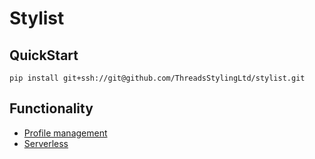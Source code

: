 # Stylist

## QuickStart

```
pip install git+ssh://git@github.com/ThreadsStylingLtd/stylist.git
```


## Functionality

* [Profile management](docs/profiles.md)
* [Serverless](docs/serverless.md)

